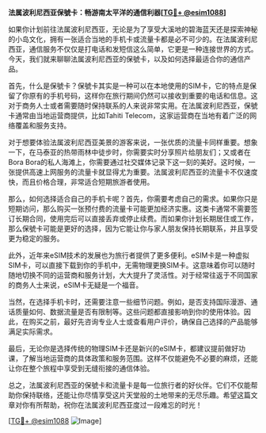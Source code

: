 **法属波利尼西亚保號卡：畅游南太平洋的通信利器[[TG💪+ @esim1088](https://t.me/s/esim1088)]**

如果你计划前往法属波利尼西亚，无论是为了享受大溪地的碧海蓝天还是探索神秘的小岛文化，拥有一张适合当地的手机卡或流量卡都是必不可少的。在法属波利尼西亚，通信服务不仅仅是打电话和发短信这么简单，它更是一种连接世界的方式。今天，我们就来聊聊法属波利尼西亚的保號卡，以及如何选择最适合你的通信产品。

首先，什么是保號卡？保號卡其实是一种可以在本地使用的SIM卡，它的特点是保留了你原有的手机号码，这样你在旅行期间仍然可以接收到重要的电话和信息。这对于商务人士或者需要随时保持联系的人来说非常实用。在法属波利尼西亚，保號卡通常由当地运营商提供，比如Tahiti Telecom，这家运营商在当地有着广泛的网络覆盖和服务支持。

对于想要体验法属波利尼西亚美景的游客来说，一张优质的流量卡同样重要。想象一下，在马泰亚的热带雨林中徒步时，你需要实时分享照片给朋友们；又或者在Bora Bora的私人海滩上，你需要通过社交媒体记录下这一刻的美好。这时候，一张提供高速上网服务的流量卡就显得尤为重要。法属波利尼西亚的流量卡不仅速度快，而且价格合理，非常适合短期旅游者使用。

那么，如何选择适合自己的手机卡呢？首先，你需要考虑自己的需求。如果你只是短期访问，那么购买一张预付费的流量卡可能更加经济实惠。这类卡通常不需要签订长期合同，使用完后可以直接丢弃或停止续费。而如果你计划长期居住或工作，那么保號卡可能是更好的选择，因为它能让你与家人朋友保持长期联系，并且享受更为稳定的服务。

此外，近年来eSIM技术的发展也为旅行者提供了更多便利。eSIM卡是一种虚拟SIM卡，可以直接下载到你的手机中，无需物理更换SIM卡。这意味着你可以随时随地切换不同的运营商和服务计划，大大提升了灵活性。对于经常往返于不同国家的商务人士来说，eSIM卡无疑是一个福音。

当然，在选择手机卡时，还需要注意一些细节问题。例如，是否支持国际漫游、通话质量如何、数据流量是否有限制等。这些问题都直接影响到你的使用体验。因此，在购买之前，最好先咨询专业人士或查看用户评价，确保自己选择的产品能够满足实际需求。

最后，无论你是选择传统的物理SIM卡还是新兴的eSIM卡，都建议提前做好功课，了解当地运营商的具体政策和服务范围。这样不仅能避免不必要的麻烦，还能让你在整个旅程中享受到无缝衔接的通信体验。

总之，法属波利尼西亚的保號卡和流量卡是每一位旅行者的好伙伴。它们不仅能帮助你保持联络，还能让你尽情享受这片天堂般的土地带来的无尽乐趣。希望这篇文章对你有所帮助，祝你在法属波利尼西亚度过一段难忘的时光！

[[TG💪+ @esim1088](https://t.me/s/esim1088) ![Image](https://i.postimg.cc/4NQfJmqS/Snipaste-2025-05-13-00-14-12.png)]